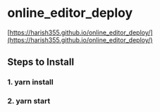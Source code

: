 # online_editor_deploy
[https://harish355.github.io/online_editor_deploy/](https://harish355.github.io/online_editor_deploy/)
## Steps to Install
### 1. yarn install
### 2. yarn start
